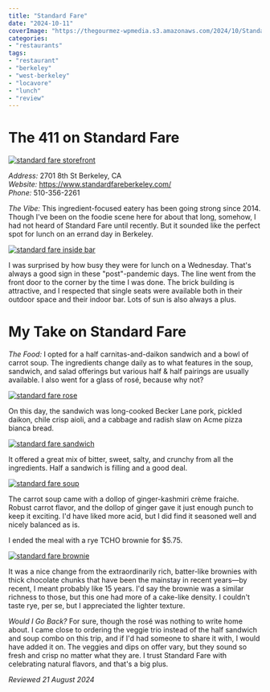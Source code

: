 ```yaml
---
title: "Standard Fare"
date: "2024-10-11"
coverImage: "https://thegourmez-wpmedia.s3.amazonaws.com/2024/10/Standard-Fare-2024+(7).jpg"
categories:
- "restaurants"
tags:
- "restaurant"
- "berkeley"
- "west-berkeley"
- "locavore"
- "lunch"
- "review"
---
```

# The 411 on Standard Fare

[![standard fare storefront](https://thegourmez-wpmedia.s3.amazonaws.com/2024/10/Standard-Fare-2024+(1).jpg)](https://thegourmez-wpmedia.s3.amazonaws.com/2024/10/Standard-Fare-2024+(1).jpg)

*Address:* 2701 8th St Berkeley, CA\
*Website:* <https://www.standardfareberkeley.com/>\
*Phone:* 510-356-2261

*The Vibe:* This ingredient-focused eatery has been going strong since 2014. Though I've been on the foodie scene here for about that long, somehow, I had not heard of Standard Fare until recently. But it sounded like the perfect spot for lunch on an errand day in Berkeley.

[![standard fare inside bar](https://thegourmez-wpmedia.s3.amazonaws.com/2024/10/Standard-Fare-2024+(4).jpg)](https://thegourmez-wpmedia.s3.amazonaws.com/2024/10/Standard-Fare-2024+(4).jpg)

I was surprised by how busy they were for lunch on a Wednesday. That's always a good sign in these "post"-pandemic days. The line went from the front door to the corner by the time I was done. The brick building is attractive, and I respected that single seats were available both in their outdoor space and their indoor bar. Lots of sun is also always a plus.

# My Take on Standard Fare

*The Food:* I opted for a half carnitas-and-daikon sandwich and a bowl of carrot soup. The ingredients change daily as to what features in the soup, sandwich, and salad offerings but various half & half pairings are usually available. I also went for a glass of rosé, because why not?

[![standard fare rose](https://thegourmez-wpmedia.s3.amazonaws.com/2024/10/Standard-Fare-2024+(2).jpg)](https://thegourmez-wpmedia.s3.amazonaws.com/2024/10/Standard-Fare-2024+(2).jpg)

On this day, the sandwich was long-cooked Becker Lane pork, pickled daikon, chile crisp aioli, and a cabbage and radish slaw on Acme pizza bianca bread.

[![standard fare sandwich](https://thegourmez-wpmedia.s3.amazonaws.com/2024/10/Standard-Fare-2024+(7).jpg)](https://thegourmez-wpmedia.s3.amazonaws.com/2024/10/Standard-Fare-2024+(7).jpg)

It offered a great mix of bitter, sweet, salty, and crunchy from all the ingredients. Half a sandwich is filling and a good deal.

[![standard fare soup](https://thegourmez-wpmedia.s3.amazonaws.com/2024/10/Standard-Fare-2024+(6).jpg)](https://thegourmez-wpmedia.s3.amazonaws.com/2024/10/Standard-Fare-2024+(6).jpg)

The carrot soup came with a dollop of ginger-kashmiri crème fraiche. Robust carrot flavor, and the dollop of ginger gave it just enough punch to keep it exciting. I'd have liked more acid, but I did find it seasoned well and nicely balanced as is.

I ended the meal with a rye TCHO brownie for \$5.75.

[![standard fare brownie](https://thegourmez-wpmedia.s3.amazonaws.com/2024/10/Standard-Fare-2024+(3).jpg)](https://thegourmez-wpmedia.s3.amazonaws.com/2024/10/Standard-Fare-2024+(3).jpg)

It was a nice change from the extraordinarily rich, batter-like brownies with thick chocolate chunks that have been the mainstay in recent years—by recent, I meant probably like 15 years. I'd say the brownie was a similar richness to those, but this one had more of a cake-like density. I couldn't taste rye, per se, but I appreciated the lighter texture.

*Would I Go Back?* For sure, though the rosé was nothing to write home about. I came close to ordering the veggie trio instead of the half sandwich and soup combo on this trip, and if I'd had someone to share it with, I would have added it on. The veggies and dips on offer vary, but they sound so fresh and crisp no matter what they are. I trust Standard Fare with celebrating natural flavors, and that's a big plus.

*Reviewed 21 August 2024*
